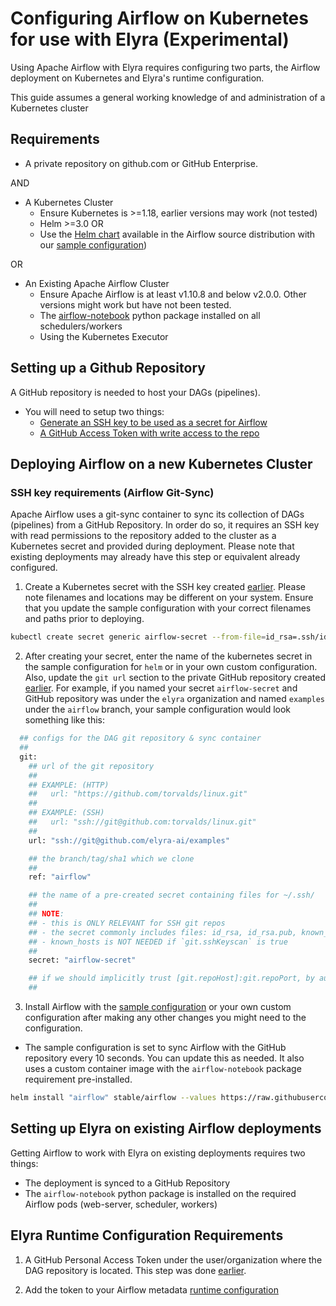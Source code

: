 <!--
{% comment %}
Copyright 2018-2021 Elyra Authors

Licensed under the Apache License, Version 2.0 (the "License");
you may not use this file except in compliance with the License.
You may obtain a copy of the License at

http://www.apache.org/licenses/LICENSE-2.0

Unless required by applicable law or agreed to in writing, software
distributed under the License is distributed on an "AS IS" BASIS,
WITHOUT WARRANTIES OR CONDITIONS OF ANY KIND, either express or implied.
See the License for the specific language governing permissions and
limitations under the License.
{% endcomment %}
-->


# Configuring Airflow on Kubernetes for use with Elyra (Experimental)

Using Apache Airflow with Elyra requires configuring two parts,
the Airflow deployment on Kubernetes and Elyra's runtime configuration.
  
This guide assumes a general working knowledge of and administration of a Kubernetes cluster
## Requirements
  
- A private repository on github.com or GitHub Enterprise.

AND  
  
- A Kubernetes Cluster 
    - Ensure Kubernetes is >=1.18, earlier versions may work (not tested)
    - Helm >=3.0
      OR
    - Use the [Helm chart](https://github.com/airflow-helm/charts/tree/main/charts/airflow) available in the Airflow source distribution with our [sample configuration](https://raw.githubusercontent.com/elyra-ai/elyra/master/etc/kubernetes/airflow/helm/values.yaml))
    
OR  
  
- An Existing Apache Airflow Cluster 
    - Ensure Apache Airflow is at least v1.10.8 and below v2.0.0. Other versions might work but have not been tested.
    - The [airflow-notebook](https://pypi.org/project/airflow-notebook/) python package installed on all schedulers/workers  
    - Using the Kubernetes Executor  
    
## Setting up a Github Repository
A GitHub repository is needed to host your DAGs (pipelines).
  
- You will need to setup two things:
    - [Generate an SSH key to be used as a secret for Airflow](https://docs.github.com/en/github/authenticating-to-github/adding-a-new-ssh-key-to-your-github-account)
    - [A GitHub Access Token with write access to the repo](https://docs.github.com/en/github/authenticating-to-github/creating-a-personal-access-token)
    
## Deploying Airflow on a new Kubernetes Cluster
  
### SSH key requirements (Airflow Git-Sync)
Apache Airflow uses a git-sync container to sync its collection of DAGs (pipelines) from a GitHub Repository. In order do so,
it requires an SSH key with read permissions to the repository added to the cluster as a Kubernetes secret and provided during deployment.
Please note that existing deployments may already have this step or equivalent already configured.
  
1. Create a Kubernetes secret with the SSH key created [earlier](#setting-up-a-github-repository). Please note filenames and locations may be different on your system. 
Ensure that you update the sample configuration with your correct filenames and paths prior to deploying.  
     
```bash
kubectl create secret generic airflow-secret --from-file=id_rsa=.ssh/id_rsa --from-file=known_hosts=.ssh/known_hosts --from-file=id_rsa.pub=.ssh/id_rsa.pub -n airflow
```  
  
2. After creating your secret, enter the name of the kubernetes secret in the sample configuration for `helm` or in your own custom configuration.
Also, update the `git url` section to the private GitHub repository created [earlier](#setting-up-a-github-repository).
For example, if you named your secret `airflow-secret` and GitHub repository was under the `elyra` organization and named `examples` under the `airflow` branch, your sample configuration would look something like this:
```bash
  ## configs for the DAG git repository & sync container
  ##
  git:
    ## url of the git repository
    ##
    ## EXAMPLE: (HTTP)
    ##   url: "https://github.com/torvalds/linux.git"
    ##
    ## EXAMPLE: (SSH)
    ##   url: "ssh://git@github.com:torvalds/linux.git"
    ##
    url: "ssh://git@github.com/elyra-ai/examples"

    ## the branch/tag/sha1 which we clone
    ##
    ref: "airflow"

    ## the name of a pre-created secret containing files for ~/.ssh/
    ##
    ## NOTE:
    ## - this is ONLY RELEVANT for SSH git repos
    ## - the secret commonly includes files: id_rsa, id_rsa.pub, known_hosts
    ## - known_hosts is NOT NEEDED if `git.sshKeyscan` is true
    ##
    secret: "airflow-secret"

    ## if we should implicitly trust [git.repoHost]:git.repoPort, by auto creating a ~/.ssh/known_hosts
    ##
```
  
3. Install Airflow with the [sample configuration](https://raw.githubusercontent.com/elyra-ai/elyra/master/etc/kubernetes/airflow/helm/values.yaml) or your own custom configuration 
after making any other changes you might need to the configuration.
  
- The sample configuration is set to sync Airflow with the GitHub repository every 10 seconds. You can update this
as needed. It also uses a custom container image with the `airflow-notebook` package requirement pre-installed.  
  
```bash
helm install "airflow" stable/airflow --values https://raw.githubusercontent.com/elyra-ai/elyra/master/etc/kubernetes/airflow/helm/values.yaml
```
  
## Setting up Elyra on existing Airflow deployments
  
Getting Airflow to work with Elyra on existing deployments requires two things:
  
- The deployment is synced to a GitHub Repository
- The `airflow-notebook` python package is installed on the required Airflow pods (web-server, scheduler, workers)
  
## Elyra Runtime Configuration Requirements
  
1. A GitHub Personal Access Token under the user/organization where the DAG repository is located. This step was done [earlier](#setting-up-a-github-repository).
  
2. Add the token to your Airflow metadata [runtime configuration](https://elyra.readthedocs.io/en/latest/user_guide/runtime-conf.html)   

